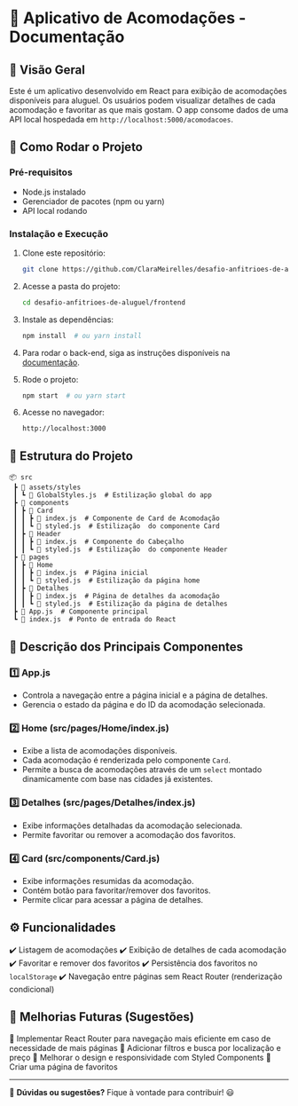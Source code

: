 # 🏡 Aplicativo de Acomodações - Documentação

## 📌 Visão Geral
Este é um aplicativo desenvolvido em React para exibição de acomodações disponíveis para aluguel. Os usuários podem visualizar detalhes de cada acomodação e favoritar as que mais gostam. O app consome dados de uma API local hospedada em `http://localhost:5000/acomodacoes`.

## 🚀 Como Rodar o Projeto
### **Pré-requisitos**
- Node.js instalado
- Gerenciador de pacotes (npm ou yarn)
- API local rodando

### **Instalação e Execução**
1. Clone este repositório:
   ```bash
   git clone https://github.com/ClaraMeirelles/desafio-anfitrioes-de-aluguel.git
   ```
2. Acesse a pasta do projeto:
   ```bash
   cd desafio-anfitrioes-de-aluguel/frontend
   ```
3. Instale as dependências:
   ```bash
   npm install  # ou yarn install
   ```
4. Para rodar o back-end, siga as instruções disponíveis na [documentação](https://github.com/ClaraMeirelles/desafio-anfitrioes-de-aluguel/blob/main/backend/README.md).

5. Rode o projeto:
   ```bash
   npm start  # ou yarn start
   ```
6. Acesse no navegador:
   ```
   http://localhost:3000
   ```

## 📂 Estrutura do Projeto
```
📦 src
 ┣ 📂 assets/styles
 ┃ ┗ 📜 GlobalStyles.js  # Estilização global do app
 ┣ 📂 components
 ┃ ┣ 📂 Card
 ┃ ┃ ┣ 📜 index.js  # Componente de Card de Acomodação
 ┃ ┃ ┗ 📜 styled.js  # Estilização  do componente Card
 ┃ ┣ 📂 Header
 ┃ ┃ ┣ 📜 index.js  # Componente do Cabeçalho
 ┃ ┃ ┗ 📜 styled.js  # Estilização  do componente Header
 ┣ 📂 pages
 ┃ ┣ 📂 Home
 ┃ ┃ ┣ 📜 index.js  # Página inicial
 ┃ ┃ ┗ 📜 styled.js  # Estilização da página home
 ┃ ┣ 📂 Detalhes
 ┃ ┃ ┣ 📜 index.js  # Página de detalhes da acomodação
 ┃ ┃ ┗ 📜 styled.js  # Estilização da página de detalhes
 ┣ 📜 App.js  # Componente principal
 ┗ 📜 index.js  # Ponto de entrada do React
```

## 📌 Descrição dos Principais Componentes

### **1️⃣ App.js**
- Controla a navegação entre a página inicial e a página de detalhes.
- Gerencia o estado da página e do ID da acomodação selecionada.

### **2️⃣ Home (src/pages/Home/index.js)**
- Exibe a lista de acomodações disponíveis.
- Cada acomodação é renderizada pelo componente `Card`.
- Permite a busca de acomodações através de um `select` montado dinamicamente com base nas cidades já existentes.

### **3️⃣ Detalhes (src/pages/Detalhes/index.js)**
- Exibe informações detalhadas da acomodação selecionada.
- Permite favoritar ou remover a acomodação dos favoritos.

### **4️⃣ Card (src/components/Card.js)**
- Exibe informações resumidas da acomodação.
- Contém botão para favoritar/remover dos favoritos.
- Permite clicar para acessar a página de detalhes.

## ⚙️ Funcionalidades
✔️ Listagem de acomodações
✔️ Exibição de detalhes de cada acomodação
✔️ Favoritar e remover dos favoritos
✔️ Persistência dos favoritos no `localStorage`
✔️ Navegação entre páginas sem React Router (renderização condicional)

## 📌 Melhorias Futuras (Sugestões)
🔹 Implementar React Router para navegação mais eficiente em caso de necessidade de mais páginas
🔹 Adicionar filtros e busca por localização e preço
🔹 Melhorar o design e responsividade com Styled Components
🔹 Criar uma página de favoritos

---
📢 **Dúvidas ou sugestões?** Fique à vontade para contribuir! 😃


